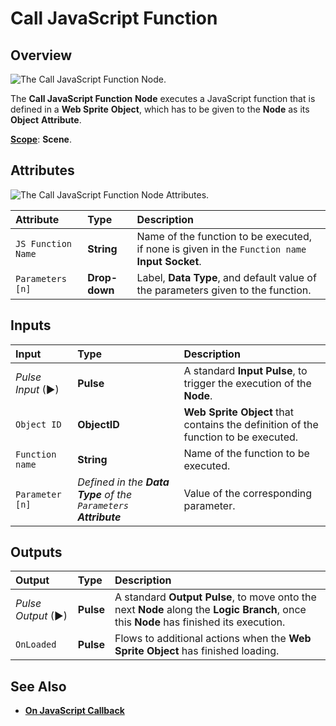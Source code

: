 # Call JavaScript Function

## Overview

![The Call JavaScript Function Node.](../../.gitbook/assets/calljavascriptfunctionnode20241.png)

The **Call JavaScript Function** **Node** executes a JavaScript function that is defined in a **Web Sprite** **Object**, which has to be given to the **Node** as its **Object** **Attribute**.

[**Scope**](../overview.md#scopes): **Scene**.

## Attributes

![The Call JavaScript Function Node Attributes.](../../.gitbook/assets/javascriptcallbackfuncattsupdatedimage.png)


| Attribute | Type | Description |
| :--- | :--- | :--- |
| `JS Function Name` | **String** | Name of the function to be executed, if none is given in the `Function name` **Input Socket**. |
| `Parameters [n]` | **Drop-down** | Label, **Data Type**, and default value of the parameters given to the function. |

## Inputs

| Input | Type | Description |
| :--- | :--- | :--- |
| _Pulse Input_ \(►\) | **Pulse** | A standard **Input Pulse**, to trigger the execution of the **Node**. |
| `Object ID` | **ObjectID** | **Web Sprite** **Object** that contains the definition of the function to be executed. |
| `Function name` | **String** | Name of the function to be executed. |
| `Parameter [n]` | _Defined in the **Data Type** of the `Parameters` **Attribute**_ | Value of the corresponding parameter. |

## Outputs

| Output | Type | Description |
| :--- | :--- | :--- |
| _Pulse Output_ \(►\) | **Pulse** | A standard **Output Pulse**, to move onto the next **Node** along the **Logic Branch**, once this **Node** has finished its execution. |
| `OnLoaded` | **Pulse** | Flows to additional actions when the **Web Sprite** **Object** has finished loading. |

## See Also

* [**On JavaScript Callback**](../events/web/on-javascript-callback.md)

